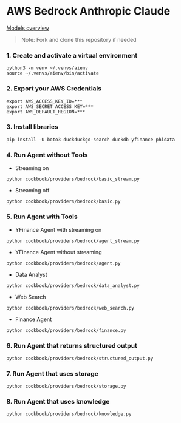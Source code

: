 # AWS Bedrock Anthropic Claude

[Models overview](https://docs.anthropic.com/claude/docs/models-overview)

> Note: Fork and clone this repository if needed

### 1. Create and activate a virtual environment

```shell
python3 -m venv ~/.venvs/aienv
source ~/.venvs/aienv/bin/activate
```

### 2. Export your AWS Credentials

```shell
export AWS_ACCESS_KEY_ID=***
export AWS_SECRET_ACCESS_KEY=***
export AWS_DEFAULT_REGION=***
```

### 3. Install libraries

```shell
pip install -U boto3 duckduckgo-search duckdb yfinance phidata
```

### 4. Run Agent without Tools

- Streaming on

```shell
python cookbook/providers/bedrock/basic_stream.py
```

- Streaming off

```shell
python cookbook/providers/bedrock/basic.py
```

### 5. Run Agent with Tools

- YFinance Agent with streaming on

```shell
python cookbook/providers/bedrock/agent_stream.py
```

- YFinance Agent without streaming

```shell
python cookbook/providers/bedrock/agent.py
```

- Data Analyst

```shell
python cookbook/providers/bedrock/data_analyst.py
```

- Web Search

```shell
python cookbook/providers/bedrock/web_search.py
```

- Finance Agent

```shell
python cookbook/providers/bedrock/finance.py
```

### 6. Run Agent that returns structured output

```shell
python cookbook/providers/bedrock/structured_output.py
```

### 7. Run Agent that uses storage

```shell
python cookbook/providers/bedrock/storage.py
```

### 8. Run Agent that uses knowledge

```shell
python cookbook/providers/bedrock/knowledge.py
```
